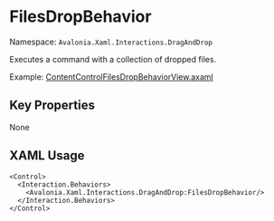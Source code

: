 # FilesDropBehavior

Namespace: `Avalonia.Xaml.Interactions.DragAndDrop`

Executes a command with a collection of dropped files.

Example: [ContentControlFilesDropBehaviorView.axaml](samples/BehaviorsTestApplication/Views/Pages/ContentControlFilesDropBehaviorView.axaml)

## Key Properties
None

## XAML Usage
```xaml
<Control>
  <Interaction.Behaviors>
    <Avalonia.Xaml.Interactions.DragAndDrop:FilesDropBehavior/>
  </Interaction.Behaviors>
</Control>
```

